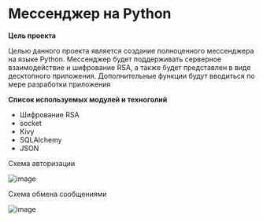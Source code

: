 # Мессенджер на Python
**Цель проекта**

Целью данного проекта является создание полноценного мессенджера на языке Python. Мессенджер будет поддерживать серверное взаимодействие и шифрование RSA, а также будет представлен в виде десктопного приложения. Дополнительные функции будут вводиться по мере разработки приложения

**Список используемых модулей и техноголий**
* Шифрование RSA
* socket
* Kivy
* SQLAlchemy
* JSON

Схема авторизации

![image](https://user-images.githubusercontent.com/52496357/147343290-bac6dc85-fee9-4e72-a371-a7f79c8b1ad6.png)

Схема обмена сообщениями

![image](https://user-images.githubusercontent.com/52496357/147342534-46634b5e-4972-41e1-a6bf-16a4f9c9090b.png)

